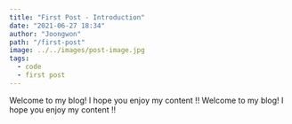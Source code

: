 ```yaml
---
title: "First Post - Introduction"
date: "2021-06-27 18:34"
author: "Joongwon"
path: "/first-post"
image: ../../images/post-image.jpg
tags:
  - code
  - first post
---
```


Welcome to my blog! I hope you enjoy my content !!
Welcome to my blog! I hope you enjoy my content !!
